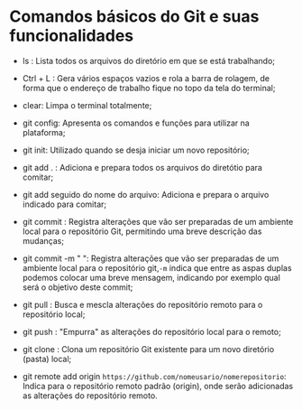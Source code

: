 # Comandos básicos do Git e suas funcionalidades

- ls : Lista todos os arquivos do diretório em que se está trabalhando;
  
- Ctrl + L : Gera vários espaços vazios e rola a barra de rolagem, de forma que o endereço de trabalho fique no topo da tela do terminal;
  
- clear: Limpa o terminal totalmente;

- git config: Apresenta os comandos e funções para utilizar na plataforma;

- git init: Utilizado quando se desja iniciar um novo repositório;

- git add . : Adiciona e prepara todos os arquivos do diretótio para comitar;

- git add seguido do nome do arquivo: Adiciona e prepara o arquivo indicado para comitar;

- git commit : Registra alterações que vão ser preparadas de um ambiente local para o repositório Git, permitindo uma breve descrição das mudanças;

- git commit -m " ": Registra alterações que vão ser preparadas de um ambiente local para o repositório git,`-m` indica que entre as aspas duplas podemos colocar uma breve mensagem, indicando por exemplo qual será o objetivo deste commit;

- git pull : Busca e mescla alterações do repositório remoto para o repositório local;

- git push : "Empurra" as alterações do repositório local para o remoto;

- git clone : Clona um repositório Git existente para um novo diretório (pasta) local;

- git remote add origin `https://github.com/nomeusario/nomerepositorio`: Indica para o repositório remoto padrão (origin), onde serão adicionadas as alterações do repositório remoto.
